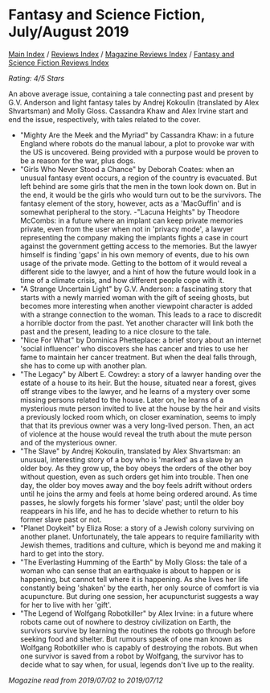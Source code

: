 # Fantasy and Science Fiction, July/August 2019

[Main Index](../../../README.md) / [Reviews Index](../../README.md) / [Magazine Reviews Index](../README.md) / [Fantasy and Science Fiction Reviews Index](README.md)

*Rating: 4/5 Stars*

An above average issue, containing a tale connecting past and present by G.V. Anderson and light fantasy tales by Andrej Kokoulin (translated by Alex Shvartsman) and Molly Gloss. Cassandra Khaw and Alex Irvine start and end the issue, respectively, with tales related to the cover.

- "Mighty Are the Meek and the Myriad" by Cassandra Khaw: in a future England where robots do the manual labour, a plot to provoke war with the US is uncovered. Being provided with a purpose would be proven to be a reason for the war, plus dogs.
- "Girls Who Never Stood a Chance" by Deborah Coates: when an unusual fantasy event occurs, a region of the country is evacuated. But left behind are some girls that the men in the town look down on. But in the end, it would be the girls who would turn out to be the survivors. The fantasy element of the story, however, acts as a 'MacGuffin' and is somewhat peripheral to the story.
-"Lacuna Heights" by Theodore McCombs: in a future where an implant can keep private memories private, even from the user when not in 'privacy mode', a lawyer representing the company making the implants fights a case in court against the government getting access to the memories. But the lawyer himself is finding 'gaps' in his own memory of events, due to his own usage of the private mode. Getting to the bottom of it would reveal a different side to the lawyer, and a hint of how the future would look in a time of a climate crisis, and how different people cope with it.
- "A Strange Uncertain Light" by G.V. Anderson: a fascinating story that starts with a newly married woman with the gift of seeing ghosts, but becomes more interesting when another viewpoint character is added with a strange connection to the woman. This leads to a race to discredit a horrible doctor from the past. Yet another character will link both the past and the present, leading to a nice closure to the tale.
- "Nice For What" by Dominica Phetteplace: a brief story about an internet 'social influencer' who discovers she has cancer and tries to use her fame to maintain her cancer treatment. But when the deal falls through, she has to come up with another plan.
- "The Legacy" by Albert E. Cowdrey: a story of a lawyer handing over the estate of a house to its heir. But the house, situated near a forest, gives off strange vibes to the lawyer, and he learns of a mystery over some missing persons related to the house. Later on, he learns of a mysterious mute person invited to live at the house by the heir and visits a previously locked room which, on closer examination, seems to imply that that its previous owner was a very long-lived person. Then, an act of violence at the house would reveal the truth about the mute person and of the mysterious owner.
- "The Slave" by Andrej Kokoulin, translated by Alex Shvartsman: an unusual, interesting story of a boy who is 'marked' as a slave by an older boy. As they grow up, the boy obeys the orders of the other boy without question, even as such orders get him into trouble. Then one day, the older boy moves away and the boy feels adrift without orders until he joins the army and feels at home being ordered around. As time passes, he slowly forgets his former 'slave' past; until the older boy reappears in his life, and he has to decide whether to return to his former slave past or not.
- "Planet Doykeit" by Eliza Rose: a story of a Jewish colony surviving on another planet. Unfortunately, the tale appears to require familiarity with Jewish themes, traditions and culture, which is beyond me and making it hard to get into the story.
- "The Everlasting Humming of the Earth" by Molly Gloss: the tale of a woman who can sense that an earthquake is about to happen or is happening, but cannot tell where it is happening. As she lives her life constantly being 'shaken' by the earth, her only source of comfort is via acupuncture. But during one session, her acupuncturist suggests a way for her to live with her 'gift'.
- "The Legend of Wolfgang Robotkiller" by Alex Irvine: in a future where robots came out of nowhere to destroy civilization on Earth, the survivors survive by learning the routines the robots go through before seeking food and shelter. But rumours speak of one man known as Wolfgang Robotkiller who is capably of destroying the robots. But when one survivor is saved from a robot by Wolfgang, the survivor has to decide what to say when, for usual, legends don't live up to the reality.

*Magazine read from 2019/07/02 to 2019/07/12*
